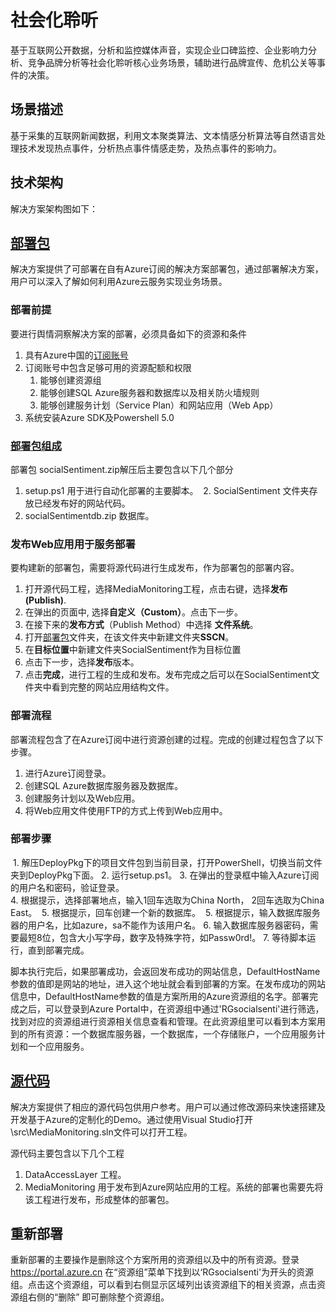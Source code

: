# 社会化聆听
基于互联网公开数据，分析和监控媒体声音，实现企业口碑监控、企业影响力分析、竞争品牌分析等社会化聆听核心业务场景，辅助进行品牌宣传、危机公关等事件的决策。


## 场景描述
基于采集的互联网新闻数据，利用文本聚类算法、文本情感分析算法等自然语言处理技术发现热点事件，分析热点事件情感走势，及热点事件的影响力。

## 技术架构
解决方案架构图如下：

## [部署包](./DeployPkg)
解决方案提供了可部署在自有Azure订阅的解决方案部署包，通过部署解决方案，用户可以深入了解如何利用Azure云服务实现业务场景。



### 部署前提
要进行舆情洞察解决方案的部署，必须具备如下的资源和条件

 1. 具有Azure中国的[订阅账号](https://www.azure.cn/)
 2. 订阅账号中包含足够可用的资源配额和权限
     1. 能够创建资源组
     2. 能够创建SQL Azure服务器和数据库以及相关防火墙规则
     3. 能够创建服务计划（Service Plan）和网站应用（Web App）
 3. 系统安装Azure SDK及Powershell 5.0

### [部署包组成]((./DeployPkg))
部署包 socialSentiment.zip解压后主要包含以下几个部分

  1. setup.ps1 用于进行自动化部署的主要脚本。
  2. SocialSentiment 文件夹存放已经发布好的网站代码。
  3. socialSentimentdb.zip 数据库。


### 发布Web应用用于服务部署

要构建新的部署包，需要将源代码进行生成发布，作为部署包的部署内容。

  1. 打开源代码工程，选择MediaMonitoring工程，点击右键，选择**发布(Publish)**.
  2. 在弹出的页面中, 选择**自定义（Custom）**。点击下一步。
  3. 在接下来的**发布方式**（Publish Method）中选择 **文件系统**。
  4. 打开[部署包](./DeployPkg)文件夹，在该文件夹中新建文件夹**SSCN**。
  5. 在**目标位置**中新建文件夹SocialSentiment作为目标位置
  6. 点击下一步，选择**发布**版本。
  7. 点击**完成**，进行工程的生成和发布。发布完成之后可以在SocialSentiment文件夹中看到完整的网站应用结构文件。

### 部署流程

部署流程包含了在Azure订阅中进行资源创建的过程。完成的创建过程包含了以下步骤。

  1. 进行Azure订阅登录。
  2. 创建SQL Azure数据库服务器及数据库。
  3. 创建服务计划以及Web应用。
  4. 将Web应用文件使用FTP的方式上传到Web应用中。


### 部署步骤

  1. 解压DeployPkg下的项目文件包到当前目录，打开PowerShell，切换当前文件夹到DeployPkg下面。
  2. 运行setup.ps1。
  3. 在弹出的登录框中输入Azure订阅的用户名和密码，验证登录。  
  4. 根据提示，选择部署地点，输入1回车选取为China North， 2回车选取为China East。
  5. 根据提示，回车创建一个新的数据库。
  5. 根据提示，输入数据库服务器的用户名，比如azure，sa不能作为该用户名。
  6. 输入数据库服务器密码，需要最短8位，包含大小写字母，数字及特殊字符，如Passw0rd!。
  7. 等待脚本运行，直到部署完成。


脚本执行完后，如果部署成功，会返回发布成功的网站信息，DefaultHostName参数的值即是网站的地址，进入这个地址就会看到部署的方案。在发布成功的网站信息中，DefaultHostName参数的值是方案所用的Azure资源组的名字。部署完成之后，可以登录到Azure Portal中，在资源组中通过'RGsocialsenti'进行筛选，找到对应的资源组进行资源相关信息查看和管理。在此资源组里可以看到本方案用到的所有资源：一个数据库服务器，一个数据库，一个存储账户，一个应用服务计划和一个应用服务。



## [源代码](./src)
解决方案提供了相应的源代码包供用户参考。用户可以通过修改源码来快速搭建及开发基于Azure的定制化的Demo。通过使用Visual Studio打开\src\MediaMonitoring.sln文件可以打开工程。

源代码主要包含以下几个工程
  1. DataAccessLayer 工程。
  2. MediaMonitoring 用于发布到Azure网站应用的工程。系统的部署也需要先将该工程进行发布，形成整体的部署包。


## 重新部署
重新部署的主要操作是删除这个方案所用的资源组以及中的所有资源。登录 https://portal.azure.cn 在“资源组”菜单下找到以‘RGsocialsenti'为开头的资源组。点击这个资源组，可以看到右侧显示区域列出该资源组下的相关资源，点击资源组右侧的“删除” 即可删除整个资源组。


